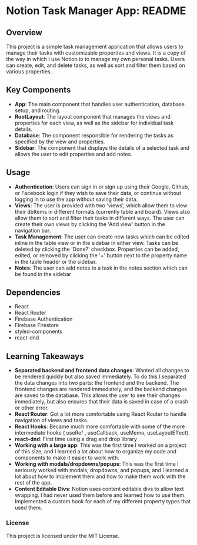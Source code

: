 # Notion Task Manager App: README

## Overview

This project is a simple task management application that allows users to manage their tasks with customizable properties and views. It is a copy of the way in which I use Notion.io to manage my own personal tasks. Users can create, edit, and delete tasks, as well as sort and filter them based on various properties.

## Key Components

- **App**: The main component that handles user authentication, database setup, and routing.
- **RootLayout**: The layout component that manages the views and properties for each view, as well as the sidebar for individual task details.
- **Database**: The component responsible for rendering the tasks as specified by the view and properties.
- **Sidebar**: The component that displays the details of a selected task and allows the user to edit properties and add notes.

## Usage

- **Authentication**: Users can sign in or sign up using their Google, Github, or Facebook login if they wish to save their data, or continue without logging in to use the app without saving their data.
- **Views**: The user is provided with two 'views', which allow them to view their dbItems in different formats (currently table and board). Views also allow them to sort and filter their tasks in different ways. The user can create their own views by clicking the 'Add view' button in the navigation bar.
- **Task Management**: The user can create new tasks which can be edited inline in the table view or in the sidebar in either view. Tasks can be deleted by clicking the 'Done?' checkbox. Properties can be added, edited, or removed by clicking the '+' button next to the property name in the table header or the sidebar.
- **Notes**: The user can add notes to a task in the notes section which can be found in the sidebar

## Dependencies

- React
- React Router
- Firebase Authentication
- Firebase Firestore
- styled-components
- react-dnd

## Learning Takeaways

- **Separated backend and frontend data changes**: Wanted all changes to be rendered quickly but also saved immediately. To do this I separated the data changes into two parts: the frontend and the backend. The frontend changes are rendered immediately, and the backend changes are saved to the database. This allows the user to see their changes immediately, but also ensures that their data is saved in case of a crash or other error.
- **React Router**: Got a lot more comfortable using React Router to handle navigation of views and tasks.
- **React Hooks**: Became much more comfortable with some of the more intermediate hooks ( useRef , useCallback, useMemo, useLayoutEffect).
- **react-dnd**: First time using a drag and drop library
- **Working with a large app**: This was the first time I worked on a project of this size, and I learned a lot about how to organize my code and components to make it easier to work with.
- **Working with modals/dropdowns/popups**: This was the first time I seriously worked with modals, dropdowns, and popups, and I learned a lot about how to implement them and how to make them work with the rest of the app.
- **Content Editable Divs**: Notion uses content editable divs to allow text wrapping. I had never used them before and learned how to use them. Implemented a custom hook for each of my different property types that used them.

### License

This project is licensed under the MIT License.
